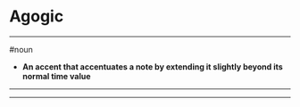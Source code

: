 # Agogic
---
#noun
- **An accent that accentuates a note by extending it slightly beyond its normal time value**
---
---
